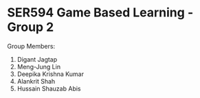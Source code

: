 # SER594 Game Based Learning - Group 2

Group Members:<br>
1) Digant Jagtap<br>
2) Meng-Jung Lin<br>
3) Deepika Krishna Kumar<br>
4) Alankrit Shah<br>
5) Hussain Shauzab Abis<br>
